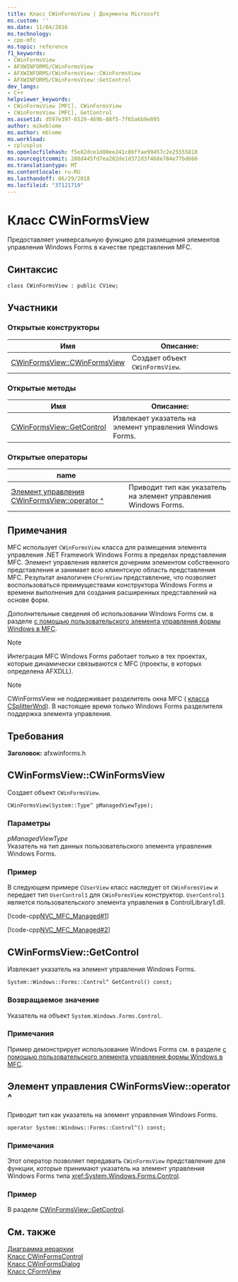 ```yaml
---
title: Класс CWinFormsView | Документы Microsoft
ms.custom: ''
ms.date: 11/04/2016
ms.technology:
- cpp-mfc
ms.topic: reference
f1_keywords:
- CWinFormsView
- AFXWINFORMS/CWinFormsView
- AFXWINFORMS/CWinFormsView::CWinFormsView
- AFXWINFORMS/CWinFormsView::GetControl
dev_langs:
- C++
helpviewer_keywords:
- CWinFormsView [MFC], CWinFormsView
- CWinFormsView [MFC], GetControl
ms.assetid: d597e397-6529-469b-88f5-7f65a6b9e895
author: mikeblome
ms.author: mblome
ms.workload:
- cplusplus
ms.openlocfilehash: f5e82dce1d80ee241c8bffae99457c2e25555818
ms.sourcegitcommit: 208d445fd7ea202de1d372d3f468e784e77bd666
ms.translationtype: MT
ms.contentlocale: ru-RU
ms.lasthandoff: 06/29/2018
ms.locfileid: "37121719"
---
```

# <a name="cwinformsview-class"></a>Класс CWinFormsView
Предоставляет универсальную функцию для размещения элементов управления Windows Forms в качестве представления MFC.  
  
## <a name="syntax"></a>Синтаксис  
  
```  
class CWinFormsView : public CView;  
```  
  
## <a name="members"></a>Участники  
  
### <a name="public-constructors"></a>Открытые конструкторы  
  
|Имя|Описание:|  
|----------|-----------------|  
|[CWinFormsView::CWinFormsView](#cwinformsview)|Создает объект `CWinFormsView`.|  
  
### <a name="public-methods"></a>Открытые методы  
  
|Имя|Описание:|  
|----------|-----------------|  
|[CWinFormsView::GetControl](#getcontrol)|Извлекает указатель на элемент управления Windows Forms.|  
  
### <a name="public-operators"></a>Открытые операторы  
  
|name||  
|----------|-|  
|[Элемент управления CWinFormsView::operator ^](#operator_control)|Приводит тип как указатель на элемент управления Windows Forms.|  
  
## <a name="remarks"></a>Примечания  
 MFC использует `CWinFormsView` класса для размещения элемента управления .NET Framework Windows Forms в пределах представления MFC. Элемент управления является дочерним элементом собственного представления и занимает всю клиентскую область представления MFC. Результат аналогичен `CFormView` представление, что позволяет воспользоваться преимуществами конструктора Windows Forms и времени выполнения для создания расширенных представлений на основе форм.  
  
 Дополнительные сведения об использовании Windows Forms см. в разделе [с помощью пользовательского элемента управления формы Windows в MFC](../../dotnet/using-a-windows-form-user-control-in-mfc.md).  
  
> [!NOTE]
>  Интеграция MFC Windows Forms работает только в тех проектах, которые динамически связываются с MFC (проекты, в которых определена AFXDLL).  
  
> [!NOTE]
>  CWinFormsView не поддерживает разделитель окна MFC ( [класса CSplitterWnd](../../mfc/reference/csplitterwnd-class.md)). В настоящее время только Windows Forms разделителя поддержка элемента управления.  
  
## <a name="requirements"></a>Требования  
 **Заголовок:** afxwinforms.h  
  
##  <a name="cwinformsview"></a>  CWinFormsView::CWinFormsView  
 Создает объект `CWinFormsView`.  
  
```  
CWinFormsView(System::Type^ pManagedViewType);  
```  
  
### <a name="parameters"></a>Параметры  
 *pManagedViewType*  
 Указатель на тип данных пользовательского элемента управления Windows Forms.   
  
### <a name="example"></a>Пример  
 В следующем примере `CUserView` класс наследует от `CWinFormsView` и передает тип `UserControl1` для `CWinFormsView` конструктор. `UserControl1` является пользовательского элемента управления в ControlLibrary1.dll.  
  
 [!code-cpp[NVC_MFC_Managed#1](../../mfc/reference/codesnippet/cpp/cwinformsview-class_1.h)]  
  
 [!code-cpp[NVC_MFC_Managed#2](../../mfc/reference/codesnippet/cpp/cwinformsview-class_2.cpp)]  
  
##  <a name="getcontrol"></a>  CWinFormsView::GetControl  
 Извлекает указатель на элемент управления Windows Forms.  
  
```  
System::Windows::Forms::Control^ GetControl() const;  
```  
  
### <a name="return-value"></a>Возвращаемое значение  
 Указатель на объект `System.Windows.Forms.Control`.  
  
### <a name="remarks"></a>Примечания  
 Пример демонстрирует использование Windows Forms см. в разделе [с помощью пользовательского элемента управления формы Windows в MFC](../../dotnet/using-a-windows-form-user-control-in-mfc.md).  
  
##  <a name="operator_control"></a>  Элемент управления CWinFormsView::operator ^  
 Приводит тип как указатель на элемент управления Windows Forms.  
  
```  
operator System::Windows::Forms::Control^() const;  
```  
  
### <a name="remarks"></a>Примечания  
 Этот оператор позволяет передавать `CWinFormsView` представление для функции, которые принимают указатель на элемент управления Windows Forms типа <xref:System.Windows.Forms.Control>.  
  
### <a name="example"></a>Пример  
  В разделе [CWinFormsView::GetControl](#getcontrol).  
  
## <a name="see-also"></a>См. также  
 [Диаграмма иерархии](../../mfc/hierarchy-chart.md)   
 [Класс CWinFormsControl](../../mfc/reference/cwinformscontrol-class.md)   
 [Класс CWinFormsDialog](../../mfc/reference/cwinformsdialog-class.md)   
 [Класс CFormView](../../mfc/reference/cformview-class.md)
